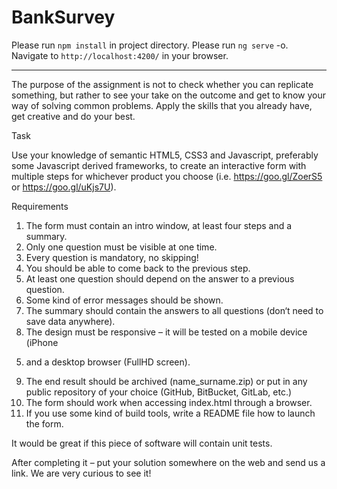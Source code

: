# BankSurvey

Please run `npm install` in project directory.
Please run `ng serve` -o. Navigate to `http://localhost:4200/` in your browser.

-----------------------------------------------------------------------------------

The purpose of the assignment is not to check whether you can replicate something, 
but rather to see your take on the outcome and get to know your way of solving common problems. 
Apply the skills that you already have, get creative and do your best.

Task

Use your knowledge of semantic HTML5, CSS3 and Javascript, preferably some
Javascript derived frameworks, to create an interactive form with multiple steps
for whichever product you choose (i.e. https://goo.gl/ZoerS5 or
https://goo.gl/uKjs7U).

Requirements
1. The form must contain an intro window, at least four steps and a summary.
2. Only one question must be visible at one time.
3. Every question is mandatory, no skipping!
4. You should be able to come back to the previous step.
5. At least one question should depend on the answer to a previous question.
6. Some kind of error messages should be shown.
7. The summary should contain the answers to all questions (don‘t need to save
data anywhere).
8. The design must be responsive – it will be tested on a mobile device (iPhone
5) and a desktop browser (FullHD screen).
9. The end result should be archived (name_surname.zip) or put in any public
repository of your choice (GitHub, BitBucket, GitLab, etc.)
10. The form should work when accessing index.html through a browser.
11. If you use some kind of build tools, write a README file how to launch the
form.

It would be great if this piece of software will contain unit tests.

After completing it – put your solution somewhere on the web and send us a link. We are very curious to see it!

